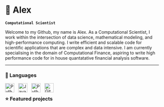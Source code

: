 # 🧿 Alex

**`Computational Scientist`**

Welcome to my Github, my name is Alex. As a Computational Scientist, I work within the intersection of data science, mathematical modeling, and high-performance computing. I write efficient and scalable code for scientific applications that are complex and data intensive. I am currently specialising in the domain of Computational Finance, aspiring to write high performance code for in house quantatative financial analysis software.

---

### 🔧 Languages

<img align="left" alt="Python" width="30px" style="padding-right:10px;" src="https://cdn.jsdelivr.net/gh/devicons/devicon/icons/python/python-plain.svg" />
<img align="left" alt="Java" width="30px" style="padding-right:10px;" src="https://cdn.jsdelivr.net/gh/devicons/devicon/icons/java/java-original.svg"/>
<img align="left" alt="Python" width="30px" style="padding-right:10px;" src="https://cdn.jsdelivr.net/gh/devicons/devicon@latest/icons/csharp/csharp-original.svg" />                    
<img align="left" alt="GitHub" width="30px" style="padding-right:10px;" src="https://cdn.jsdelivr.net/gh/devicons/devicon@latest/icons/dart/dart-original.svg" />
<br />



### ⭐ Featured projects






<!--
**alexandrosdp/alexandrosdp** is a ✨ _special_ ✨ repository because its `README.md` (this file) appears on your GitHub profile.

Here are some ideas to get you started:

- 🔭 I’m currently working on ...
- 🌱 I’m currently learning ...
- 👯 I’m looking to collaborate on ...
- 🤔 I’m looking for help with ...
- 💬 Ask me about ...
- 📫 How to reach me: ...
- 😄 Pronouns: ...
- ⚡ Fun fact: ...
-->
